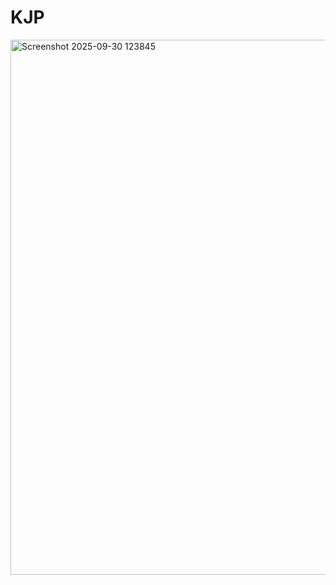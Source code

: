# KJP
<img width="1027" height="856" alt="Screenshot 2025-09-30 123845" src="https://github.com/user-attachments/assets/0c56011e-d96d-40b8-aa04-0fabb51e9565" />

